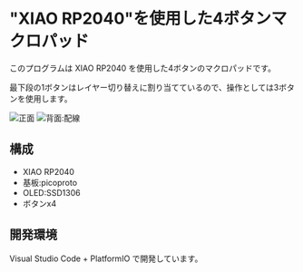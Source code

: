 # "XIAO RP2040"を使用した4ボタンマクロパッド

このプログラムは XIAO RP2040 を使用した4ボタンのマクロパッドです。

最下段の1ボタンはレイヤー切り替えに割り当てているので、操作としては3ボタンを使用します。

![正面](images/front.jpg)
![背面:配線](images/back.jpg)

## 構成

- XIAO RP2040
- 基板:picoproto
- OLED:SSD1306
- ボタンx4

## 開発環境

Visual Studio Code + PlatformIO で開発しています。
